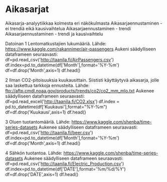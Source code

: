 # Aikasarjat
Aikasarja-analyytiikkaa kolmesta eri näkökulmasta
Aikasarjaennustaminen - ei trendiä eikä kausivaihtelua
Aikasarjaennustaminen - trendi
Aikasarjaennustaminen - trendi ja kausivaihtelu

Datoinan
1 Lentomatkustajien lukumääriä. 
Lähde: https://www.kaggle.com/rakannimer/air-passengers
Aukeni säädylliseen dataframeen seuraavasti:
df=pd.read_csv('http://taanila.fi/AirPassengers.csv')
df.index=pd.to_datetime(df['Month'],format='%Y-%m')
df=df.drop('Month',axis=1)
df.head()

2 Ilman CO2-pitoisuuksia kuukausittain. Siististi käyttäytyvä aikasarja, jolle saa laskettua tarkkoja ennusteita.
Lähde: ftp://aftp.cmdl.noaa.gov/products/trends/co2/co2_mm_mlo.txt
Aukenee säädylliseen dataframeen seuraavasti:
df=pd.read_excel('http://taanila.fi/CO2.xlsx')
df.index = pd.to_datetime(df['Kuukausi'],format="%Y-%m")
df=df.drop('Kuukausi',axis=1)
df.head()

3 Oluen tuotantomääriä.
Lähde: https://www.kaggle.com/shenba/time-series-datasets
Aukenee säädylliseen dataframeen seuraavasti:
df=pd.read_csv('http://taanila.fi/beer.csv')
df.index=pd.to_datetime(df['Month'],format='%Y-%m')
df=df.drop('Month',axis=1)
df.head()

4 Sähkön tuotantoa.
Lähde: https://www.kaggle.com/shenba/time-series-datasets
Aukenee säädylliseen dataframeen seuraavasti:
df=pd.read_csv('http://taanila.fi/Electric_Production.csv')
df.index=pd.to_datetime(df['DATE'],format='%m/%d/%Y')
df=df.drop('DATE',axis=1)
df.head()
